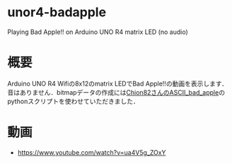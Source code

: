 # unor4-badapple
Playing Bad Apple!! on Arduino UNO R4 matrix LED  (no audio)

# 概要
Arduino UNO R4 Wifiの8x12のmatrix LEDでBad Apple!!の動画を表示します．音はありません．bitmapデータの作成には[Chion82さんのASCII_bad_apple](https://github.com/Chion82/ASCII_bad_apple)のpythonスクリプトを使わせていただきました．

# 動画
- https://www.youtube.com/watch?v=ua4V5g_ZOxY


